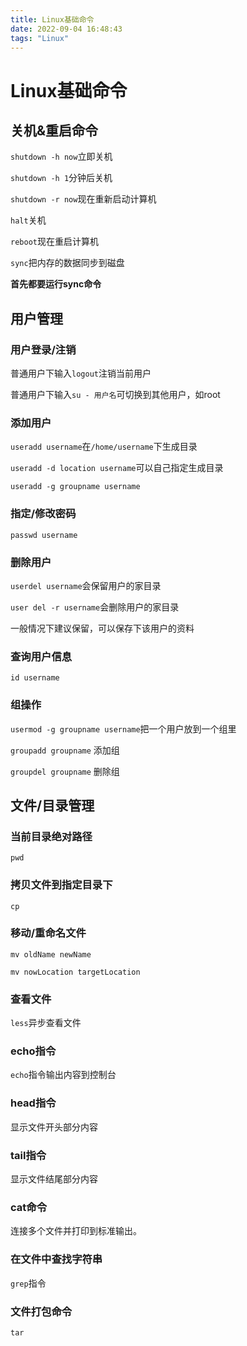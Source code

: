 ```yaml
---
title: Linux基础命令
date: 2022-09-04 16:48:43
tags: "Linux"
---
```


# Linux基础命令

## 关机&重启命令

`shutdown -h now`立即关机

`shutdown -h 1`分钟后关机

`shutdown -r now`现在重新启动计算机

`halt`关机

`reboot`现在重启计算机

`sync`把内存的数据同步到磁盘

**首先都要运行sync命令**

## 用户管理

### 用户登录/注销

普通用户下输入`logout`注销当前用户

普通用户下输入`su - 用户名`可切换到其他用户，如root

### 添加用户

`useradd username`在`/home/username`下生成目录

`useradd -d location username`可以自己指定生成目录

`useradd -g groupname username`

### 指定/修改密码

`passwd username`

### 删除用户

`userdel username`会保留用户的家目录

`user del -r username`会删除用户的家目录

一般情况下建议保留，可以保存下该用户的资料

### 查询用户信息

`id username`

### 组操作

`usermod -g groupname username`把一个用户放到一个组里

`groupadd groupname` 添加组

`groupdel groupname` 删除组

## 文件/目录管理

### 当前目录绝对路径

`pwd`

### 拷贝文件到指定目录下

`cp`

### 移动/重命名文件

`mv oldName newName`

`mv nowLocation targetLocation`

### 查看文件

`less`异步查看文件

### echo指令

`echo`指令输出内容到控制台

### head指令

显示文件开头部分内容

### tail指令

显示文件结尾部分内容

### cat命令

连接多个文件并打印到标准输出。

### 在文件中查找字符串

`grep`指令

### 文件打包命令

`tar`
